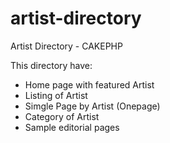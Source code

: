 # artist-directory
Artist Directory - CAKEPHP

This directory have:
- Home page with featured Artist
- Listing of Artist
- Simgle Page by Artist (Onepage)
- Category of Artist
- Sample editorial pages  
